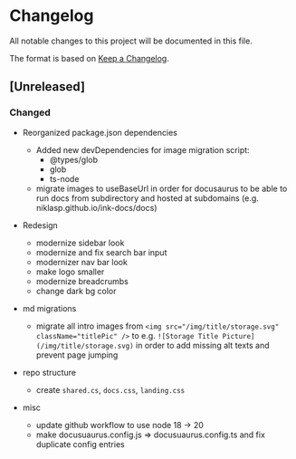 # Changelog

All notable changes to this project will be documented in this file.

The format is based on [Keep a Changelog](https://keepachangelog.com/en/1.0.0/).

## [Unreleased]

### Changed

- Reorganized package.json dependencies

  - Added new devDependencies for image migration script:
    - @types/glob
    - glob
    - ts-node
  - migrate images to useBaseUrl in order for docusaurus to be able to run docs from subdirectory and hosted at subdomains (e.g. niklasp.github.io/ink-docs/docs)

- Redesign

  - modernize sidebar look
  - modernize and fix search bar input
  - modernizer nav bar look
  - make logo smaller
  - modernize breadcrumbs
  - change dark bg color

- md migrations

  - migrate all intro images from `<img src="/img/title/storage.svg" className="titlePic" />` to e.g. `![Storage Title Picture](/img/title/storage.svg)` in order to add missing alt texts and prevent page jumping

- repo structure

  - create `shared.cs`, `docs.css`, `landing.css`

- misc
  - update github workflow to use node 18 -> 20
  - make docusuaurus.config.js => docusuaurus.config.ts and fix duplicate config entries
